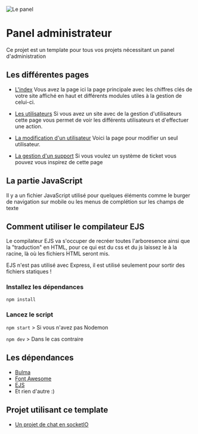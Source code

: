 
![Le panel](https://i.imgur.com/4xxBaLr.png)

# Panel administrateur
Ce projet est un template pour tous vos projets nécessitant un panel d'administration

## Les différentes pages

 - [L'index](https://faustinm.github.io/admin-template/admin.html)
	Vous avez la page ici la page principale avec les chiffres clés de votre site affiché en haut et différents modules utiles à la gestion de celui-ci.

 - [Les utilisateurs](https://faustinm.github.io/admin-template/pages/users.html)
	Si vous avez un site avec de la gestion d'utilisateurs cette page vous permet de voir les différents utilisateurs et d'effectuer une action.

 - [La modification d'un utilisateur](https://faustinm.github.io/admin-template/pages/user.html)
	Voici la page pour modifier un seul utilisateur.
	

 - [La gestion d'un support](https://faustinm.github.io/admin-template/pages/support.html)
	Si vous voulez un système de ticket vous pouvez vous inspirez de cette page
	

## La partie JavaScript
Il y a un fichier JavaScript utilisé pour quelques éléments comme le burger de navigation sur mobile ou les menus de complétion sur les champs de texte

## Comment utiliser le compilateur EJS
Le compilateur EJS va s'occuper de recréer toutes l'arboresence ainsi que la "traduction" en HTML, pour ce qui est du css et du js laissez le à la racine, là où les fichiers HTML seront mis.

EJS n'est pas utilisé avec Express, il est utilisé seulement pour sortir des fichiers statiques !

### Installez les dépendances
`npm install`

### Lancez le script
`npm start` > Si vous n'avez pas Nodemon

`npm dev` > Dans le cas contraire

## Les dépendances

* [Bulma](https://bulma.io)
* [Font Awesome](https://fontawesome.com)
* [EJS](https://ejs.co)
* Et rien d'autre :)

## Projet utilisant ce template

* [Un projet de chat en socketIO](https://github.com/FaustinM/chat-socketIO/)
